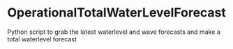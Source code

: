 # OperationalTotalWaterLevelForecast
 Python script to grab the latest waterlevel and wave forecasts and make a total waterlevel forecast

